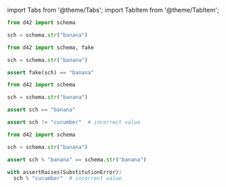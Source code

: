 import Tabs from '@theme/Tabs';
import TabItem from '@theme/TabItem';

<Tabs defaultValue={props.defaultTab}>
  <TabItem value="declare">

```python
from d42 import schema

sch = schema.str("banana")
```

  </TabItem>

  <TabItem value="generate">

```python
from d42 import schema, fake

sch = schema.str("banana")

assert fake(sch) == "banana"
```

  </TabItem>

  <TabItem value="validate">

```python
from d42 import schema

sch = schema.str("banana")

assert sch == "banana"
```

```python
assert sch != "cucumber"  # incorrect value
```

  </TabItem>

  <TabItem value="substitute">

```python
from d42 import schema

sch = schema.str("banana")

assert sch % "banana" == schema.str("banana")
```

```python
with assertRaises(SubstitutionError):
  sch % "cucumber"  # incorrect value
```

  </TabItem>

</Tabs>

